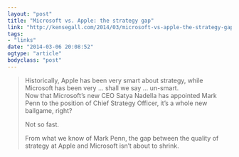 ```yaml
---
layout: "post"
title: "Microsoft vs. Apple: the strategy gap"
link: "http://kensegall.com/2014/03/microsoft-vs-apple-the-strategy-gap/"
tags: 
- "links"
date: "2014-03-06 20:08:52"
ogtype: "article"
bodyclass: "post"
---
```


> Historically, Apple has been very smart about strategy, while Microsoft has been very … shall we say … un-smart.  
>  Now that Microsoft’s new CEO Satya Nadella has appointed Mark Penn to the position of Chief Strategy Officer, it’s a whole new ballgame, right?
> 
> Not so fast.
> 
> From what we know of Mark Penn, the gap between the quality of strategy at Apple and Microsoft isn’t about to shrink.